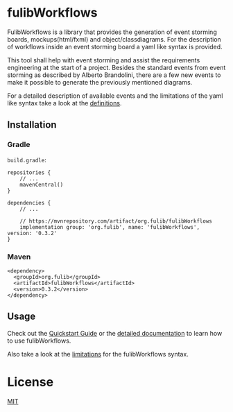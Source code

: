 # fulibWorkflows

FulibWorkflows is a library that provides the generation of event storming boards, mockups(html/fxml) and object/classdiagrams.
For the description of workflows inside an event storming board a yaml like syntax is provided.

This tool shall help with event storming and assist the requirements engineering at the start of a project.
Besides the standard events from event storming as described by Alberto Brandolini, there are a few new events to
make it possible to generate the previously mentioned diagrams.

For a detailed description of available events and the limitations of the yaml like syntax take a look at the
[definitions](docs/definitions/README.md).

## Installation
### Gradle
`build.gradle`:

```
repositories {
    // ...
    mavenCentral()
}

dependencies {
    // ...
    
    // https://mvnrepository.com/artifact/org.fulib/fulibWorkflows
    implementation group: 'org.fulib', name: 'fulibWorkflows', version: '0.3.2'
}
```

### Maven
```
<dependency>
  <groupId>org.fulib</groupId>
  <artifactId>fulibWorkflows</artifactId>
  <version>0.3.2</version>
</dependency>
```

## Usage
Check out the [Quickstart Guide](docs/quickstart/README.md) or the [detailed documentation](docs/definitions/README.md) to learn how to use fulibWorkflows.

Also take a look at the [limitations](docs/limitations/README.md) for the fulibWorkflows syntax.

# License
[MIT](https://github.com/fujaba/fulibWorkflows/blob/main/LICENSE.md)
